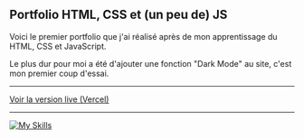 ## Portfolio HTML, CSS et (un peu de) JS

Voici le premier portfolio que j'ai réalisé après de mon apprentissage du HTML, CSS et JavaScript.

Le plus dur pour moi a été d'ajouter une fonction "Dark Mode" au site, c'est mon premier coup d'essai.

---

[Voir la version live (Vercel)](https://mcrportfolio-html.vercel.app/)

---

[![My Skills](https://skillicons.dev/icons?i=html,css,md,js)](https://skillicons.dev)

